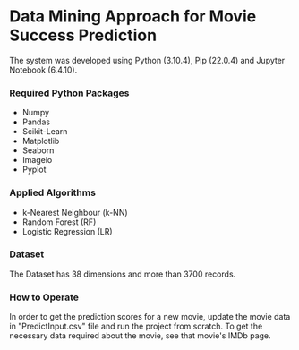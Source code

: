 # Data Mining Approach for Movie Success Prediction

The system was developed using Python (3.10.4), Pip (22.0.4) and Jupyter Notebook (6.4.10).

### Required Python Packages
  - Numpy
  - Pandas
  - Scikit-Learn
  - Matplotlib
  - Seaborn
  - Imageio
  - Pyplot

### Applied Algorithms
  - k-Nearest Neighbour (k-NN)
  - Random Forest (RF)
  - Logistic Regression (LR)

### Dataset
  The Dataset has 38 dimensions and more than 3700 records.

### How to Operate
  In order to get the prediction scores for a new movie, update the movie data in "PredictInput.csv" file and run the project from scratch. To get the necessary data required about the movie, see that movie's IMDb page.
